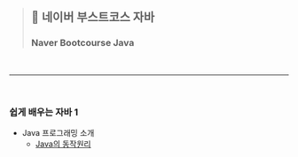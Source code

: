 <br>

> ## 🌟 네이버 부스트코스 자바
> ### Naver Bootcourse Java


<br>

___

<br>

### 쉽게 배우는 자바 1
- Java 프로그래밍 소개
  - <a href="https://velog.io/@yulim2/%EC%89%BD%EA%B2%8C-%EB%B0%B0%EC%9A%B0%EB%8A%94-%EC%9E%90%EB%B0%94-Java%EC%9D%98-%EB%8F%99%EC%9E%91%EC%9B%90%EB%A6%AC">Java의 동작원리</a>

